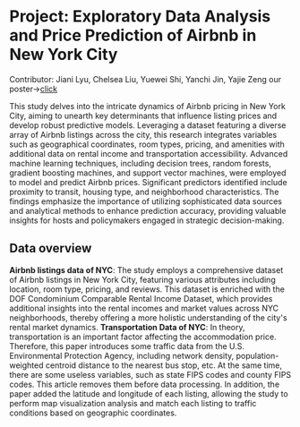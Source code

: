 # Project: Exploratory Data Analysis and Price Prediction of Airbnb in New York City
Contributor: Jiani Lyu, Chelsea Liu, Yuewei Shi, Yanchi Jin, Yajie Zeng
our poster->[click](https://docs.google.com/presentation/d/1rxd43UmeWR7XW8PyCtWSvASjpnSXUtPD/edit?usp=sharing&ouid=107940636221349809955&rtpof=true&sd=true)

This study delves into the intricate dynamics of Airbnb pricing in New York City, aiming to unearth key determinants that influence listing prices and develop robust predictive models. Leveraging a dataset featuring a diverse array of Airbnb listings across the city, this research integrates variables such as geographical coordinates, room types, pricing, and amenities with additional data on rental income and transportation accessibility. Advanced machine learning techniques, including decision trees, random forests, gradient boosting machines, and support vector machines, were employed to model and predict Airbnb prices. Significant predictors identified include proximity to transit, housing type, and neighborhood characteristics. The findings emphasize the importance of utilizing sophisticated data sources and analytical methods to enhance prediction accuracy, providing valuable insights for hosts and policymakers engaged in strategic decision-making.
## Data overview
**Airbnb listings data of NYC**: The study employs a comprehensive dataset of Airbnb listings in New York City, featuring various attributes including location, room type, pricing, and reviews. This dataset is enriched with the DOF Condominium Comparable Rental Income Dataset, which provides additional insights into the rental incomes and market values across NYC neighborhoods, thereby offering a more holistic understanding of the city's rental market dynamics.
**Transportation Data of NYC**: In theory, transportation is an important factor affecting the accommodation price. Therefore, this paper introduces some traffic data from the U.S. Environmental Protection Agency, including network density, population-weighted centroid distance to the nearest bus stop, etc. At the same time, there are some useless variables, such as state FIPS codes and county FIPS codes. This article removes them before data processing. In addition, the paper added the latitude and longitude of each listing, allowing the study to perform map visualization analysis and match each listing to traffic conditions based on geographic coordinates.

